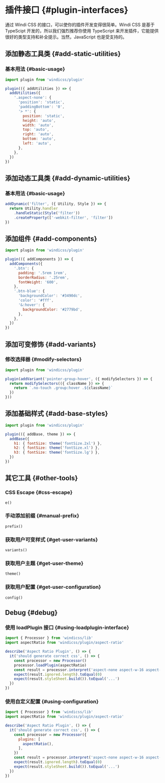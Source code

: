 # 插件接口 {#plugin-interfaces}

通过 Windi CSS 的接口，可以使你的插件开发变得很简单。Windi CSS 是基于 TypeScipt 开发的，所以我们强烈推荐你使用 TypeScript 来开发插件，它能提供很好的类型支持和补全提示。当然，JavaScript 也是受支持的。

## 添加静态工具类 {#add-static-utilities}

### 基本用法 {#basic-usage}

```js
import plugin from 'windicss/plugin'

plugin(({ addUtilities }) => {
  addUtilities({
    '.aspect-none': {
      'position': 'static',
      'paddingBottom': '0',
      '> *': {
        position: 'static',
        height: 'auto',
        width: 'auto',
        top: 'auto',
        right: 'auto',
        bottom: 'auto',
        left: 'auto',
      },
    },
  })
})
```

## 添加动态工具类 {#add-dynamic-utilities}

### 基本用法 {#basic-usage}

```js
addDynamic('filter', ({ Utility, Style }) => {
  return Utility.handler
    .handleStatic(Style('filter'))
    .createProperty(['-webkit-filter', 'filter'])
})
```

## 添加组件 {#add-components}

```js
import plugin from 'windicss/plugin'

plugin(({ addComponents }) => {
  addComponents({
    '.btn': {
      padding: '.5rem 1rem',
      borderRadius: '.25rem',
      fontWeight: '600',
    },
    '.btn-blue': {
      'backgroundColor': '#3490dc',
      'color': '#fff',
      '&:hover': {
        backgroundColor: '#2779bd',
      },
    },
  })
})
```

## 添加可变修饰 {#add-variants}

### 修改选择器 {#modify-selectors}

```js
import plugin from 'windicss/plugin'

plugin(addVariant('pointer-group-hover', ({ modifySelectors }) => {
  return modifySelectors(({ className }) => {
    return `.no-touch .group:hover .${className}`
  })
}))
```

## 添加基础样式 {#add-base-styles}

```js
import plugin from 'windicss/plugin'

plugin(({ addBase, theme }) => {
  addBase({
    h1: { fontSize: theme('fontSize.2xl') },
    h2: { fontSize: theme('fontSize.xl') },
    h3: { fontSize: theme('fontSize.lg') },
  })
})
```

## 其它工具 {#other-tools}

### CSS Escape {#css-escape}

`e()`

### 手动添加前缀 {#manual-prefix}

`prefix()`

### 获取用户可变样式 {#get-user-variants}

`variants()`

### 获取用户主题 {#get-user-theme}

`theme()`

### 获取用户配置 {#get-user-configuration}

`config()`

## Debug {#debug}

### 使用 loadPlugin 接口 {#using-loadplugin-interface}

```js
import { Processor } from 'windicss/lib'
import aspectRatio from 'windicss/plugin/aspect-ratio'

describe('Aspect Ratio Plugin', () => {
  it('should generate correct css', () => {
    const processor = new Processor()
    processor.loadPlugin(aspectRatio)
    const result = processor.interpret('aspect-none aspect-w-16 aspect-h-9 aspect-9/16')
    expect(result.ignored.length).toEqual(0)
    expect(result.styleSheet.build()).toEqual('...')
  })
})
```

### 使用自定义配置 {#using-configuration}

```js
import { Processor } from 'windicss/lib'
import aspectRatio from 'windicss/plugin/aspect-ratio'

describe('Aspect Ratio Plugin', () => {
  it('should generate correct css', () => {
    const processor = new Processor({
      plugins: [
        aspectRatio(),
      ],
    })
    const result = processor.interpret('aspect-none aspect-w-16 aspect-h-9 aspect-9/16')
    expect(result.ignored.length).toEqual(0)
    expect(result.styleSheet.build()).toEqual('...')
  })
})
```

